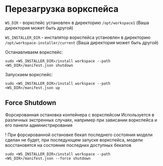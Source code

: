 # Перезагрузка воркспейса

`WS_DIR` - воркспейс установлен в директорию `/opt/workspace1` (Ваша директория может быть другой)

`WS_INSTALLER_DIR` - инсталятор воркспейса установлен в директорию `/opt/workspace-installer/current` (Ваша директория может быть другой)

Останавливаем воркспейс:

```
sudo <WS_INSTALLER_DIR>/install workspace --path <WS_DIR>/manifest.json shutdown
```

Запускаем воркспейс:

```
sudo <WS_INSTALLER_DIR>/install workspace --path <WS_DIR>/manifest.json up
```

## Force Shutdown

Форсированная остановка контейнера с воркспейсом
Используется в различных экстренных случаях, например при зависании воркспейса и его панели администрирования

! При форсированной остановке бекап последнего состояния модели сделан не будет, при последующем запуске воркспейса, модели восстановятся на состояние последних доступных бекапов

```
sudo <WS_INSTALLER_DIR>/install workspace --path <WS_DIR>/manifest.json --force shutdown
```
